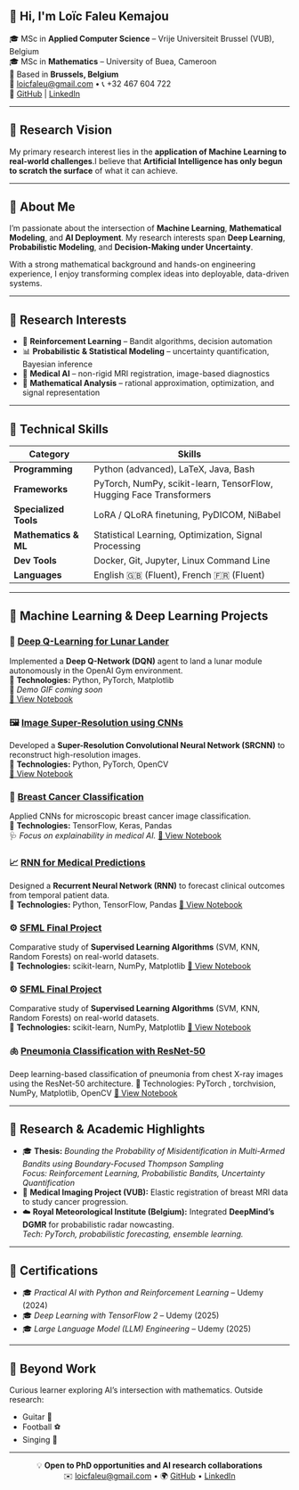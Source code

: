 
## 👋 Hi, I'm **Loïc Faleu Kemajou**

🎓 MSc in **Applied Computer Science** – Vrije Universiteit Brussel (VUB), Belgium  
🎓 MSc in **Mathematics** – University of Buea, Cameroon  
📍 Based in **Brussels, Belgium**  
📧 [loicfaleu@gmail.com](mailto:loicfaleu@gmail.com) • 📞 +32 467 604 722  
🔗 [GitHub](https://github.com/Loickemajou) | [LinkedIn](https://www.linkedin.com/in/loic-faleu-55551b250/)

---

## 🧬 Research Vision

My primary research interest lies in the **application of Machine Learning to real-world challenges**.I believe that **Artificial Intelligence has only begun to scratch the surface** of what it can achieve.

---

## 🌟 About Me

I’m passionate about the intersection of **Machine Learning**, **Mathematical Modeling**, and **AI Deployment**. My research interests span **Deep Learning**, **Probabilistic Modeling**, and **Decision-Making under Uncertainty**.  

With a strong mathematical background and hands-on engineering experience, I enjoy transforming complex ideas into deployable, data-driven systems.

---

## 🧠 Research Interests

- 🧩 **Reinforcement Learning** – Bandit algorithms, decision automation  
- 📊 **Probabilistic & Statistical Modeling** – uncertainty quantification, Bayesian inference  
- 🧬 **Medical AI** – non-rigid MRI registration, image-based diagnostics  
- 🧮 **Mathematical Analysis** – rational approximation, optimization, and signal representation  

---

## 🚀 Technical Skills

| **Category** | **Skills** |
|---------------|------------|
| **Programming** | Python (advanced), LaTeX, Java, Bash |
| **Frameworks** | PyTorch, NumPy, scikit-learn, TensorFlow, Hugging Face Transformers |
| **Specialized Tools** | LoRA / QLoRA finetuning, PyDICOM, NiBabel |
| **Mathematics & ML** | Statistical Learning, Optimization, Signal Processing |
| **Dev Tools** | Docker, Git, Jupyter, Linux Command Line |
| **Languages** | English 🇬🇧 (Fluent), French 🇫🇷 (Fluent) |


---

## 🧩 Machine Learning & Deep Learning Projects

### 🚀 [Deep Q-Learning for Lunar Lander](https://github.com/Loickemajou/Machine-Learning-Projects/tree/main/Deep-Reinforcement-Learning)
Implemented a **Deep Q-Network (DQN)** agent to land a lunar module autonomously in the OpenAI Gym environment.  
📘 **Technologies:** Python, PyTorch, Matplotlib  
🎥 *Demo GIF coming soon*  
[🔗 View Notebook](https://nbviewer.org/github/Loickemajou/Machine-Learning-Projects/blob/main/Deep-Reinforcement-Learning/Deep_Q_Learning_for_Lunar_Landing_Complete.ipynb)

### 🖼️ [Image Super-Resolution using CNNs](https://github.com/Loickemajou/Machine-Learning-Projects/tree/main/Image%20Super%20Resolution)
Developed a **Super-Resolution Convolutional Neural Network (SRCNN)** to reconstruct high-resolution images.  
📘 **Technologies:** Python, PyTorch, OpenCV  
[🔗 View Notebook](https://nbviewer.org/github/Loickemajou/Machine-Learning-Projects/blob/main/Image%20Super%20Resolution/Image%20super%20resolution%20Project.ipynb)

### 🧬 [Breast Cancer Classification](https://github.com/Loickemajou/Machine-Learning-Projects/tree/main/Breast_cancer_classification)
Applied CNNs for microscopic breast cancer image classification.  
📘 **Technologies:** TensorFlow, Keras, Pandas  
🩺 *Focus on explainability in medical AI.*
[🔗 View Notebook](https://github.com/Loickemajou/Machine-Learning-Projects/blob/main/Breast_cancer_classification/classifying%20individual%20micros.ipynb)

### 📈 [RNN for Medical Predictions](https://github.com/Loickemajou/Machine-Learning-Projects/tree/main/RNN)
Designed a **Recurrent Neural Network (RNN)** to forecast clinical outcomes from temporal patient data.  
📘 **Technologies:** Python, TensorFlow, Pandas 
[🔗 View Notebook](https://github.com/Loickemajou/Machine-Learning-Projects/blob/main/RNN/RNN%20for%20medical%20predictions.ipynb)

### ⚙️ [SFML Final Project](https://github.com/Loickemajou/Machine-Learning-Projects/tree/main/Statistical_Foundation_Machine-Learning)
Comparative study of **Supervised Learning Algorithms** (SVM, KNN, Random Forests) on real-world datasets.  
📘 **Technologies:** scikit-learn, NumPy, Matplotlib
[🔗 View Notebook](https://github.com/Loickemajou/Machine-Learning-Projects/blob/main/Statistical_Foundation_Machine-Learning/SFML_Final_Project_final.ipynb)

### ⚙️ [SFML Final Project](https://github.com/Loickemajou/Machine-Learning-Projects/tree/main/Statistical_Foundation_Machine-Learning)
Comparative study of **Supervised Learning Algorithms** (SVM, KNN, Random Forests) on real-world datasets.  
📘 **Technologies:** scikit-learn, NumPy, Matplotlib
[🔗 View Notebook](https://github.com/Loickemajou/Machine-Learning-Projects/blob/main/Statistical_Foundation_Machine-Learning/SFML_Final_Project_final.ipynb)

### 🫁 [Pneumonia Classification with ResNet-50](https://github.com/Loickemajou/Machine-Learning-Projects/tree/main/Pneunomia%20classification)
Deep learning-based classification of pneumonia from chest X-ray images using the ResNet-50 architecture.
📘 Technologies: PyTorch , torchvision, NumPy, Matplotlib, OpenCV
[🔗 View Notebook](https://github.com/Loickemajou/Machine-Learning-Projects/blob/main/Pneunomia%20classification/Pneumonia_classification.ipynb)

---


## 🧪 Research & Academic Highlights

- 🎓 **Thesis:** *Bounding the Probability of Misidentification in Multi-Armed Bandits using Boundary-Focused Thompson Sampling*  
  *Focus: Reinforcement Learning, Probabilistic Bandits, Uncertainty Quantification*
- 🧬 **Medical Imaging Project (VUB):** Elastic registration of breast MRI data to study cancer progression.  
- ☁️ **Royal Meteorological Institute (Belgium):** Integrated **DeepMind’s DGMR** for probabilistic radar nowcasting.  
  *Tech: PyTorch, probabilistic forecasting, ensemble learning.*

---

## 📜 Certifications

- 🎓 *Practical AI with Python and Reinforcement Learning* – Udemy (2024)  
- 🎓 *Deep Learning with TensorFlow 2* – Udemy (2025)  
- 🎓 *Large Language Model (LLM) Engineering* – Udemy (2025)

---

## 🎸 Beyond Work

Curious learner exploring AI’s intersection with mathematics. Outside research:  
- Guitar 🎸  
- Football ⚽  
- Singing 🎤

---

<div style="text-align:center;">
💡 <b>Open to PhD opportunities and AI research collaborations</b><br>
✉️ <a href="mailto:loicfaleu@gmail.com">loicfaleu@gmail.com</a> • 🌍 <a href="https://github.com/Loickemajou">GitHub</a> • <a href="https://www.linkedin.com/in/loic-faleu-55551b250/">LinkedIn</a>
</div>
